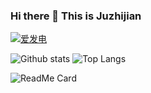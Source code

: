 ### Hi there 👋 This is Juzhijian
[![爱发电](https://img.shields.io/badge/%E8%B5%9E%E5%8A%A9-%E7%88%B1%E5%8F%91%E7%94%B5-936BE5)](https://afdian.net/@juzhijian)

![Github stats](https://github-readme-stats.vercel.app/api?username=juzhijian&show_icons=true&hide_border=true&include_all_commits=true)
![Top Langs](https://github-readme-stats.vercel.app/api/top-langs/?username=juzhijian&layout=compact&hide_border=true&hide=html,css)

![ReadMe Card](https://github-readme-stats.vercel.app/api/pin/?username=juzhijian&repo=juzhijian)

<!--
**juzhijian/juzhijian** is a ✨ _special_ ✨ repository because its `README.md` (this file) appears on your GitHub profile.

Here are some ideas to get you started:

- 🔭 I’m currently working on ...
- 🌱 I’m currently learning ...
- 👯 I’m looking to collaborate on ...
- 🤔 I’m looking for help with ...
- 💬 Ask me about ...
- 📫 How to reach me: ...
- 😄 Pronouns: ...
- ⚡ Fun fact: ...
-->
